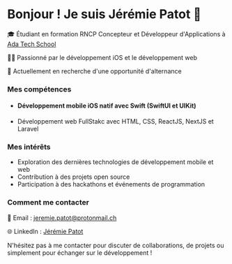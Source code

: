 # Bonjour ! Je suis Jérémie Patot 👋

🎓 Étudiant en formation RNCP Concepteur et Développeur d'Applications à [Ada Tech School](https://adatechschool.fr/)

👨‍💻 Passionné par le développement iOS et le développement web

🌱 Actuellement en recherche d'une opportunité d'alternance

### Mes compétences

- #### Développement mobile iOS natif avec Swift (SwiftUI et UIKit)
- Développement web FullStakc avec HTML, CSS, ReactJS, NextJS et Laravel

### Mes intérêts

- Exploration des dernières technologies de développement mobile et web
- Contribution à des projets open source
- Participation à des hackathons et événements de programmation

### Comment me contacter

📧 Email : jeremie.patot@protonmail.ch

🌐 LinkedIn : [Jérémie Patot](https://www.linkedin.com/in/jeremie-patot/)

N'hésitez pas à me contacter pour discuter de collaborations, de projets ou simplement pour échanger sur le développement !

<!---
Jezzatator/Jezzatator is a ✨ special ✨ repository because its `README.md` (this file) appears on your GitHub profile.
You can click the Preview link to take a look at your changes.
--->
